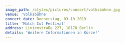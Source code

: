 ```yaml
---
image_path: /styles/pictures/concert/volksbühne.jpg
venue: 'Volksbühne'
concert_date: Donnerstag, 03.10.2019
title: 'Match Cut Festival'
address: Linienstraße 227, 10178 Berlin
details: 'Weitere Informationen in Kürze!'
---
```

